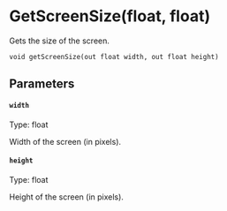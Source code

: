 # GetScreenSize(float, float)

Gets the size of the screen.

```
void getScreenSize(out float width, out float height)
```

## Parameters

#### `width`
Type: float

Width of the screen (in pixels).

#### `height`
Type: float

Height of the screen (in pixels).

